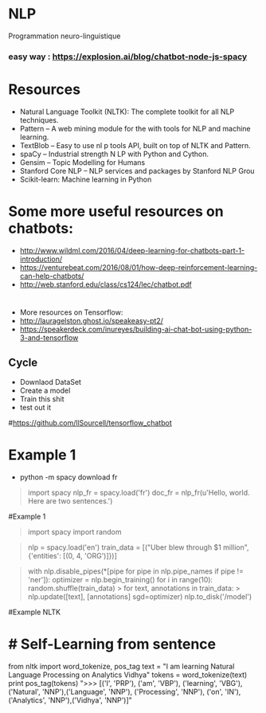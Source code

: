 # NLP
Programmation neuro-linguistique

### easy way : https://explosion.ai/blog/chatbot-node-js-spacy




# Resources

* Natural Language Toolkit (NLTK): The complete toolkit for all NLP techniques.
* Pattern – A web mining module for the with tools for NLP and machine learning.
* TextBlob – Easy to use nl p tools API, built on top of NLTK and Pattern.
* spaCy – Industrial strength N LP with Python and Cython.
* Gensim – Topic Modelling for Humans
* Stanford Core NLP – NLP services and packages by Stanford NLP Grou
* Scikit-learn: Machine learning in Python
#
# Some more useful resources on chatbots:
* http://www.wildml.com/2016/04/deep-learning-for-chatbots-part-1-introduction/
* https://venturebeat.com/2016/08/01/how-deep-reinforcement-learning-can-help-chatbots/
* http://web.stanford.edu/class/cs124/lec/chatbot.pdf

#
* More resources on Tensorflow:
* http://lauragelston.ghost.io/speakeasy-pt2/
* https://speakerdeck.com/inureyes/building-ai-chat-bot-using-python-3-and-tensorflow


## Cycle

* Downlaod DataSet
* Create a model
* Train this shit 
* test out it

#https://github.com/llSourcell/tensorflow_chatbot

# Example 1 
* python -m spacy download fr

>import spacy
nlp_fr = spacy.load('fr')
doc_fr = nlp_fr(u'Hello, world. Here are two sentences.')

#Example 1 
>import spacy
>import random

>nlp = spacy.load('en')
>train_data = [("Uber blew through $1 million", {'entities': [(0, 4, 'ORG')]})]

>with nlp.disable_pipes(*[pipe for pipe in nlp.pipe_names if pipe != 'ner']):
 >   optimizer = nlp.begin_training()
  >  for i in range(10):
   >     random.shuffle(train_data)
    >    for text, annotations in train_data:
     >       nlp.update([text], [annotations] sgd=optimizer)
> nlp.to_disk('/model')



#Example NLTK
# # Self-Learning from sentence
from nltk import word_tokenize, pos_tag
text = "I am learning Natural Language Processing on Analytics Vidhya"
tokens = word_tokenize(text)
print pos_tag(tokens)
">>> [('I', 'PRP'), ('am', 'VBP'), ('learning', 'VBG'), ('Natural', 'NNP'),('Language', 'NNP'),
('Processing', 'NNP'), ('on', 'IN'), ('Analytics', 'NNP'),('Vidhya', 'NNP')]"
